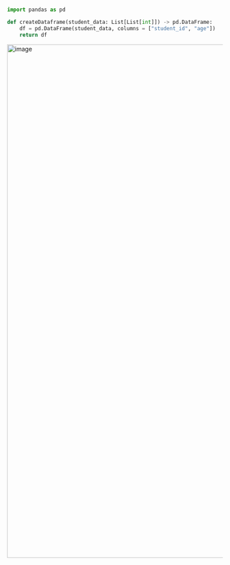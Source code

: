 
```python

import pandas as pd

def createDataframe(student_data: List[List[int]]) -> pd.DataFrame:
    df = pd.DataFrame(student_data, columns = ["student_id", "age"])
    return df

```

<img width="1204" height="1198" alt="image" src="https://github.com/user-attachments/assets/1c961cb7-e363-4d6f-a16a-28dde1b8bf03" />




